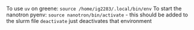 To use `uv` on greene: `source /home/ig2283/.local/bin/env` 
To start the nanotron pyenv: `source nanotron/bin/activate` - this should be added to the slurm file
`deactivate` just deactivates that environment